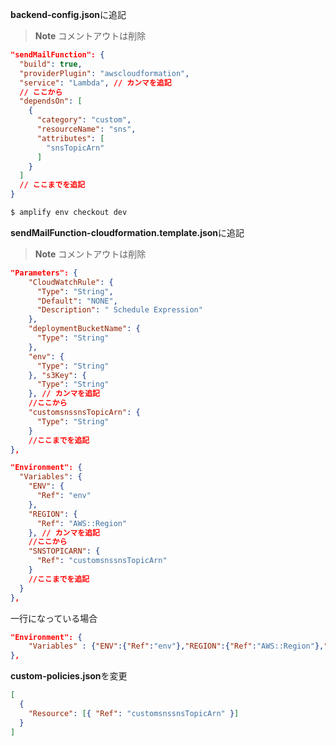 **backend-config.json**に追記

> **Note**
> コメントアウトは削除

```json
"sendMailFunction": {
  "build": true,
  "providerPlugin": "awscloudformation",
  "service": "Lambda", // カンマを追記
  // ここから
  "dependsOn": [
    {
      "category": "custom",
      "resourceName": "sns",
      "attributes": [
        "snsTopicArn"
      ]
    }
  ]
  // ここまでを追記
}
```

```sh
$ amplify env checkout dev
```

**sendMailFunction-cloudformation.template.json**に追記

> **Note**
> コメントアウトは削除

```json
"Parameters": {
    "CloudWatchRule": {
      "Type": "String",
      "Default": "NONE",
      "Description": " Schedule Expression"
    },
    "deploymentBucketName": {
      "Type": "String"
    },
    "env": {
      "Type": "String"
    }, "s3Key": {
      "Type": "String"
    }, // カンマを追記
    //ここから
    "customsnssnsTopicArn": {
      "Type": "String"
    }
    //ここまでを追記
},
```

```json
"Environment": {
  "Variables": {
    "ENV": {
      "Ref": "env"
    },
    "REGION": {
      "Ref": "AWS::Region"
    }, // カンマを追記
    //ここから
    "SNSTOPICARN": {
      "Ref": "customsnssnsTopicArn"
    }
    //ここまでを追記
  }
},
```

一行になっている場合

```json
"Environment": {
    "Variables" : {"ENV":{"Ref":"env"},"REGION":{"Ref":"AWS::Region"},"SNSTOPICARN": {"Ref": "customsnssnsTopicArn"}}
},
```

**custom-policies.json**を変更

```json
[
  {
    "Resource": [{ "Ref": "customsnssnsTopicArn" }]
  }
]
```
